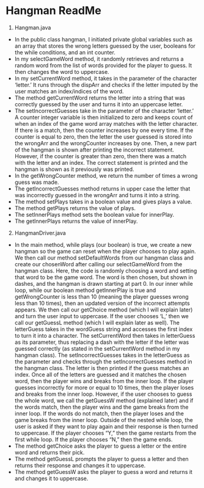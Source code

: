 # Hangman ReadMe

1. Hangman.java
- In the public class hangman, I initiated private global variables such as an array that stores the wrong letters guessed by the user, booleans for the while conditions, and an int counter. 
- In my selectGameWord method, it randomly retrieves and returns a random word from the list of words provided for the player to guess. It then changes the word to uppercase.
- In my setCurrentWord method, it takes in the parameter of the character ‘letter.’ It runs through the dispArr and checks if the letter imputed by the user matches an index/indices of the word. 
- The method getCurrentWord returns the letter into a string that was correctly guessed by the user and turns it into an uppercase letter. 
- The setIncorrectGuesses take in the parameter of the character ‘letter.’ A counter integer variable is then initialized to zero and keeps count of when an index of the game word array matches with the letter character. If there is a match, then the counter increases by one every time. If the counter is equal to zero, then the letter the user guessed is stored into the wrongArr and the wrongCounter increases by one. Then, a new part of the hangman is shown after printing the incorrect statement. However, if the counter is greater than zero, then there was a match with the letter and an index. The correct statement is printed and the hangman is shown as it previously was printed. 
- In the getWrongCounter method, we return the number of times a wrong guess was made. 
- The getIncorrectGuesses method returns in upper case the letter that was incorrectly guessed in the wrongArr and turns it into a string. 
- The method setPlays takes in a boolean value and gives plays a value.
- The method getPlays returns the value of plays.
- The setInnerPlays method sets the boolean value for innerPlay. 
- The getInnerPlays returns the value of innerPlay. 

2. HangmanDriver.java
- In the main method, while plays (our boolean) is true, we create a new hangman so the game can reset when the player chooses to play again. We then call our method setDefaultWords from our hangman class and create our chosenWord after calling our selectGameWord from the hangman class. Here, the code is randomly choosing a word and setting that word to be the game word. The word is then chosen, but shown in dashes, and the hangman is drawn starting at part 0. In our inner while loop, while our boolean method getInnerPlay is true and getWrongCounter is less than 10 (meaning the player guesses wrong less than 10 times), then an updated version of the incorrect attempts appears. We then call our getChoice method (which I will explain later) and turn the user input to uppercase. If the user chooses ‘L,’ then we call our getGuessL method (which I will explain later as well). The letterGuess takes in the wordGuess string and accesses the first index to turn it into a character. The setCurrentWord then takes in letterGuess as its parameter, thus replacing a dash with the letter if the letter was guessed correctly (as stated in the setCurrentWord method in my hangman class). The setIncorrectGuesses takes in the letterGuess as the parameter and checks through the setIncorrectGuesses method in the hangman class. The letter is then printed if the guess matches an index. Once all of the letters are guessed and it matches the chosen word, then the player wins and breaks from the inner loop. If the player guesses incorrectly for more or equal to 10 times, then the player loses and breaks from the inner loop. However, if the user chooses to guess the whole word, we call the getGuessW method (explained later) and if the words match, then the player wins and the game breaks from the inner loop. If the words do not match, then the player loses and the game breaks from the inner loop. Outside of the nested while loop, the user is asked if they want to play again and their response is then turned to uppercase. If the player chooses “Y,” then the game restarts from the first while loop. If the player chooses “N,” then the game ends. 
- The method getChoice asks the player to guess a letter or the entire word and returns their pick. 
- The method getGuessL prompts the player to guess a letter and then returns their response and changes it to uppercase. 
- The method getGuessW asks the player to guess a word and returns it and changes it to uppercase.
